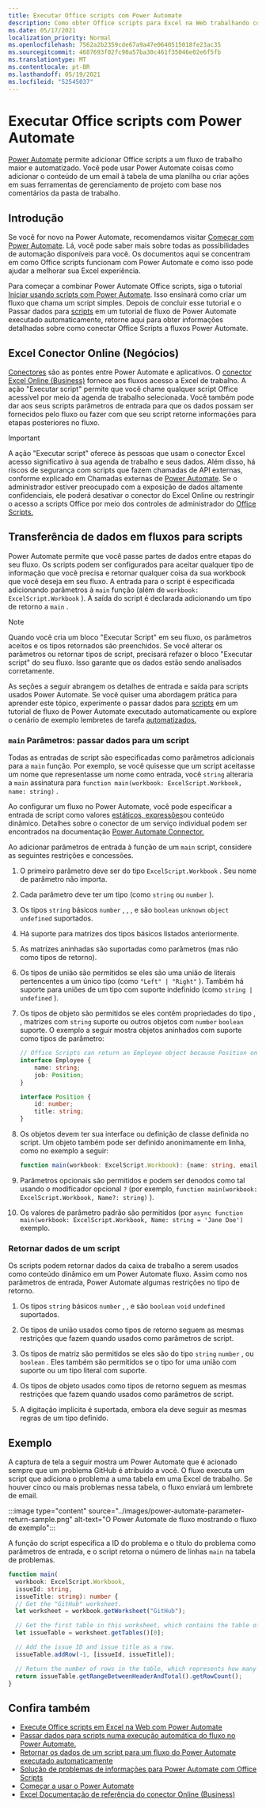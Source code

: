```yaml
---
title: Executar Office scripts com Power Automate
description: Como obter Office scripts para Excel na Web trabalhando com um fluxo de trabalho Power Automate.
ms.date: 05/17/2021
localization_priority: Normal
ms.openlocfilehash: 7562a2b2359cde67a9a47e0640515018fe23ac35
ms.sourcegitcommit: 4687693f02fc90a57ba30c461f35046e02e6f5fb
ms.translationtype: MT
ms.contentlocale: pt-BR
ms.lasthandoff: 05/19/2021
ms.locfileid: "52545037"
---
```

# <a name="run-office-scripts-with-power-automate"></a>Executar Office scripts com Power Automate

[Power Automate](https://flow.microsoft.com) permite adicionar Office scripts a um fluxo de trabalho maior e automatizado. Você pode usar Power Automate coisas como adicionar o conteúdo de um email à tabela de uma planilha ou criar ações em suas ferramentas de gerenciamento de projeto com base nos comentários da pasta de trabalho.

## <a name="get-started"></a>Introdução

Se você for novo na Power Automate, recomendamos visitar [Começar com Power Automate](/power-automate/getting-started). Lá, você pode saber mais sobre todas as possibilidades de automação disponíveis para você. Os documentos aqui se concentram em como Office scripts funcionam com Power Automate e como isso pode ajudar a melhorar sua Excel experiência.

Para começar a combinar Power Automate Office scripts, siga o tutorial [Iniciar usando scripts com Power Automate](../tutorials/excel-power-automate-manual.md). Isso ensinará como criar um fluxo que chama um script simples. Depois de concluir esse tutorial e o Passar dados para [scripts](../tutorials/excel-power-automate-trigger.md) em um tutorial de fluxo de Power Automate executado automaticamente, retorne aqui para obter informações detalhadas sobre como conectar Office Scripts a fluxos Power Automate.

## <a name="excel-online-business-connector"></a>Excel Conector Online (Negócios)

[Conectores](/connectors/connectors) são as pontes entre Power Automate e aplicativos. O [conector Excel Online (Business)](/connectors/excelonlinebusiness) fornece aos fluxos acesso a Excel de trabalho. A ação "Executar script" permite que você chame qualquer script Office acessível por meio da agenda de trabalho selecionada. Você também pode dar aos seus scripts parâmetros de entrada para que os dados possam ser fornecidos pelo fluxo ou fazer com que seu script retorne informações para etapas posteriores no fluxo.

> [!IMPORTANT]
> A ação "Executar script" oferece às pessoas que usam o conector Excel acesso significativo à sua agenda de trabalho e seus dados. Além disso, há riscos de segurança com scripts que fazem chamadas de API externas, conforme explicado em Chamadas externas de [Power Automate](external-calls.md). Se o administrador estiver preocupado com a exposição de dados altamente confidenciais, ele poderá desativar o conector do Excel Online ou restringir o acesso a scripts Office por meio dos controles de administrador do [Office Scripts.](/microsoft-365/admin/manage/manage-office-scripts-settings)

## <a name="data-transfer-in-flows-for-scripts"></a>Transferência de dados em fluxos para scripts

Power Automate permite que você passe partes de dados entre etapas do seu fluxo. Os scripts podem ser configurados para aceitar qualquer tipo de informação que você precisa e retornar qualquer coisa da sua workbook que você deseja em seu fluxo. A entrada para o script é especificada adicionando parâmetros à `main` função (além de `workbook: ExcelScript.Workbook` ). A saída do script é declarada adicionando um tipo de retorno a `main` .

> [!NOTE]
> Quando você cria um bloco "Executar Script" em seu fluxo, os parâmetros aceitos e os tipos retornados são preenchidos. Se você alterar os parâmetros ou retornar tipos de script, precisará refazer o bloco "Executar script" do seu fluxo. Isso garante que os dados estão sendo analisados corretamente.

As seções a seguir abrangem os detalhes de entrada e saída para scripts usados Power Automate. Se você quiser uma abordagem prática para aprender este tópico, experimente o passar dados para [scripts](../tutorials/excel-power-automate-trigger.md) em um tutorial de fluxo de Power Automate executado automaticamente ou explore o cenário de exemplo lembretes de tarefa [automatizados.](../resources/scenarios/task-reminders.md)

### <a name="main-parameters-pass-data-to-a-script"></a>`main` Parâmetros: passar dados para um script

Todas as entradas de script são especificadas como parâmetros adicionais para a `main` função. Por exemplo, se você quisesse que um script aceitasse um nome que representasse um nome como entrada, você `string` alteraria a `main` assinatura para `function main(workbook: ExcelScript.Workbook, name: string)` .

Ao configurar um fluxo no Power Automate, você pode especificar a entrada de script como valores [estáticos, expressões](/power-automate/use-expressions-in-conditions)ou conteúdo dinâmico. Detalhes sobre o conector de um serviço individual podem ser encontrados na documentação [Power Automate Connector.](/connectors/)

Ao adicionar parâmetros de entrada à função de um `main` script, considere as seguintes restrições e concessões.

1. O primeiro parâmetro deve ser do tipo `ExcelScript.Workbook` . Seu nome de parâmetro não importa.

2. Cada parâmetro deve ter um tipo (como `string` ou `number` ).

3. Os tipos `string` básicos `number` , , , e são `boolean` `unknown` `object` `undefined` suportados.

4. Há suporte para matrizes dos tipos básicos listados anteriormente.

5. As matrizes aninhadas são suportadas como parâmetros (mas não como tipos de retorno).

6. Os tipos de união são permitidos se eles são uma união de literais pertencentes a um único tipo (como `"Left" | "Right"` ). Também há suporte para uniões de um tipo com suporte indefinido (como `string | undefined` ).

7. Os tipos de objeto são permitidos se eles contêm propriedades do tipo , , matrizes com `string` suporte ou outros objetos com `number` `boolean` suporte. O exemplo a seguir mostra objetos aninhados com suporte como tipos de parâmetro:

    ```TypeScript
    // Office Scripts can return an Employee object because Position only contains strings and numbers.
    interface Employee {
        name: string;
        job: Position;
    }

    interface Position {
        id: number;
        title: string;
    }
    ```

8. Os objetos devem ter sua interface ou definição de classe definida no script. Um objeto também pode ser definido anonimamente em linha, como no exemplo a seguir:

    ```TypeScript
    function main(workbook: ExcelScript.Workbook): {name: string, email: string}
    ```

9. Parâmetros opcionais são permitidos e podem ser denodos como tal usando o modificador opcional `?` (por exemplo, `function main(workbook: ExcelScript.Workbook, Name?: string)` ).

10. Os valores de parâmetro padrão são permitidos (por `async function main(workbook: ExcelScript.Workbook, Name: string = 'Jane Doe')` exemplo.

### <a name="return-data-from-a-script"></a>Retornar dados de um script

Os scripts podem retornar dados da caixa de trabalho a serem usados como conteúdo dinâmico em um Power Automate fluxo. Assim como nos parâmetros de entrada, Power Automate algumas restrições no tipo de retorno.

1. Os tipos `string` básicos `number` , , e são `boolean` `void` `undefined` suportados.

2. Os tipos de união usados como tipos de retorno seguem as mesmas restrições que fazem quando usados como parâmetros de script.

3. Os tipos de matriz são permitidos se eles são do tipo `string` `number` , ou `boolean` . Eles também são permitidos se o tipo for uma união com suporte ou um tipo literal com suporte.

4. Os tipos de objeto usados como tipos de retorno seguem as mesmas restrições que fazem quando usados como parâmetros de script.

5. A digitação implícita é suportada, embora ela deve seguir as mesmas regras de um tipo definido.

## <a name="example"></a>Exemplo

A captura de tela a seguir mostra um Power Automate [](https://github.com/) que é acionado sempre que um problema GitHub é atribuído a você. O fluxo executa um script que adiciona o problema a uma tabela em uma Excel de trabalho. Se houver cinco ou mais problemas nessa tabela, o fluxo enviará um lembrete de email.

:::image type="content" source="../images/power-automate-parameter-return-sample.png" alt-text="O Power Automate de fluxo mostrando o fluxo de exemplo":::

A função do script especifica a ID do problema e o título do problema como parâmetros de entrada, e o script retorna o número de linhas `main` na tabela de problemas.

```TypeScript
function main(
  workbook: ExcelScript.Workbook,
  issueId: string,
  issueTitle: string): number {
  // Get the "GitHub" worksheet.
  let worksheet = workbook.getWorksheet("GitHub");

  // Get the first table in this worksheet, which contains the table of GitHub issues.
  let issueTable = worksheet.getTables()[0];

  // Add the issue ID and issue title as a row.
  issueTable.addRow(-1, [issueId, issueTitle]);

  // Return the number of rows in the table, which represents how many issues are assigned to this user.
  return issueTable.getRangeBetweenHeaderAndTotal().getRowCount();
}
```

## <a name="see-also"></a>Confira também

- [Execute Office scripts em Excel na Web com Power Automate](../tutorials/excel-power-automate-manual.md)
- [Passar dados para scripts numa execução automática do fluxo no Power Automate.](../tutorials/excel-power-automate-trigger.md)
- [Retornar os dados de um script para um fluxo do Power Automate executado automaticamente](../tutorials/excel-power-automate-returns.md)
- [Solução de problemas de informações para Power Automate com Office Scripts](../testing/power-automate-troubleshooting.md)
- [Começar a usar o Power Automate](/power-automate/getting-started)
- [Excel Documentação de referência do conector Online (Business)](/connectors/excelonlinebusiness/)
